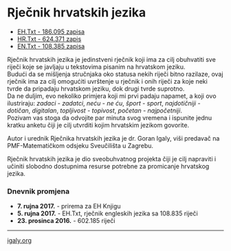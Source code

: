 # Rječnik hrvatskih jezika

- [EH.Txt - 186.095 zapisa](https://github.com/gigaly/rjecnik-hrvatskih-jezika/blob/master/EH-186.zip)  
- [HR.Txt - 624.371 zapis](https://github.com/gigaly/rjecnik-hrvatskih-jezika/blob/master/HR_Txt-624.zip)  
- [EN.Txt - 108.385 zapisa](https://github.com/gigaly/rjecnik-hrvatskih-jezika/blob/master/EN_Txt-108.zip)

Rječnik hrvatskih jezika je jedinstveni rječnik koji ima za cilj obuhvatiti sve riječi koje se javljaju u tekstovima pisanim na hrvatskom jeziku.  
Budući da se mišljenja stručnjaka oko statusa nekih riječi bitno razilaze, ovaj rječnik ima za cilj omogućiti uvrštenje u rječnik i onih riječi za koje neki tvrde da pripadaju hrvatskom jeziku, dok drugi tvrde suprotno.  
Da ne duljim, evo nekoliko primjera koji mi prvi padaju napamet, a koji ovo ilustriraju: _zadaci_ - _zadatci_, _neću_ - _ne ću_, _šport_ - _sport_, _najdotičniji_ - _dotičan_, _digitalan_, _topljivost_ - _topivost_, _početan_ - _najpočetniji_.  
Pozivam vas stoga da odvojite par minuta svog vremena i ispunite jednu kratku anketu čiji je cilj utvrditi kojim hrvatskim jezikom govorite.

Autor i urednik Rječnika hrvatskih jezika je dr. Goran Igaly, viši predavač na PMF-Matematičkom odsjeku Sveučilišta u Zagrebu.

Rječnik hrvatskih jezika je dio sveobuhvatnog projekta čiji je cilj napraviti i učiniti slobodno dostupnima resurse potrebne za promicanje hrvatskog jezika.

### Dnevnik promjena

- **7. rujna 2017.** - prirema za EH Knjigu
- **5. rujna 2017.** - EH.Txt, rječnik engleskih jezika sa 108.835 riječi  
- **23. prosinca 2016.** - 602.185 riječi

___

[igaly.org](http://www.igaly.org/rjecnik-hrvatskih-jezika/)
